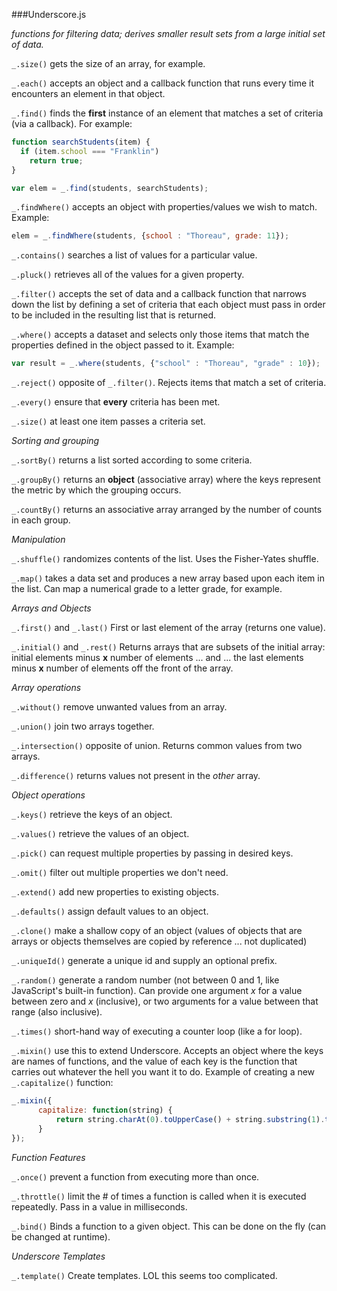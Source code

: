 ###Underscore.js

*functions for filtering data; derives smaller result sets from a large initial set of data.*

`_.size()` gets the size of an array, for example.

`_.each()` accepts an object and a callback function that runs every time it encounters an element in that object.

`_.find()` finds the **first** instance of an element that matches a set of criteria (via a callback). For example:

```js
function searchStudents(item) {
  if (item.school === "Franklin")
    return true;
}

var elem = _.find(students, searchStudents);
```

`_.findWhere()` accepts an object with properties/values we wish to match. Example:

```js
elem = _.findWhere(students, {school : "Thoreau", grade: 11});
```

`_.contains()` searches a list of values for a particular value.

`_.pluck()` retrieves all of the values for a given property.

`_.filter()` accepts the set of data and a callback function that narrows down the list by defining a set of criteria that each object must pass in order to be included in the resulting list that is returned.

`_.where()` accepts a dataset and selects only those items that match the properties defined in the object passed to it. Example:

```js
var result = _.where(students, {"school" : "Thoreau", "grade" : 10});
```

`_.reject()` opposite of `_.filter()`. Rejects items that match a set of criteria.

`_.every()` ensure that **every** criteria has been met.

`_.size()` at least one item passes a criteria set.

*Sorting and grouping*

`_.sortBy()` returns a list sorted according to some criteria.

`_.groupBy()` returns an **object** (associative array) where the keys represent the metric by which the grouping occurs.

`_.countBy()` returns an associative array arranged by the number of counts in each group.

*Manipulation*

`_.shuffle()` randomizes contents of the list. Uses the Fisher-Yates shuffle.

`_.map()` takes a data set and produces a new array based upon each item in the list. Can map a numerical grade to a letter grade, for example.

*Arrays and Objects*

`_.first()` and `_.last()` First or last element of the array (returns one value).

`_.initial()` and `_.rest()` Returns arrays that are subsets of the initial array: initial elements minus **x** number of elements ... and ... the last elements minus **x** number of elements off the front of the array.

*Array operations*

`_.without()` remove unwanted values from an array.

`_.union()` join two arrays together.

`_.intersection()` opposite of union. Returns common values from two arrays.

`_.difference()` returns values not present in the *other* array.

*Object operations*

`_.keys()` retrieve the keys of an object.

`_.values()` retrieve the values of an object.

`_.pick()` can request multiple properties by passing in desired keys.

`_.omit()` filter out multiple properties we don't need.

`_.extend()` add new properties to existing objects.

`_.defaults()` assign default values to an object.

`_.clone()` make a shallow copy of an object (values of objects that are arrays or objects themselves are copied by reference ... not duplicated)

`_.uniqueId()` generate a unique id and supply an optional prefix.

`_.random()` generate a random number (not between 0 and 1, like JavaScript's built-in function). Can provide one argument *x* for a value between zero and *x* (inclusive), or two arguments for a value between that range (also inclusive).

`_.times()` short-hand way of executing a counter loop (like a for loop).

`_.mixin()` use this to extend Underscore. Accepts an object where the keys are names of functions, and the value of each key is the function that carries out whatever the hell you want it to do. Example of creating a new `_.capitalize()` function:

```js
_.mixin({
      capitalize: function(string) {
          return string.charAt(0).toUpperCase() + string.substring(1).toLowerCase();
      }
});
```

*Function Features*

`_.once()` prevent a function from executing more than once.

`_.throttle()` limit the # of times a function is called when it is executed repeatedly. Pass in a value in milliseconds.

`_.bind()` Binds a function to a given object. This can be done on the fly (can be changed at runtime).

*Underscore Templates*

`_.template()` Create templates. LOL this seems too complicated.
